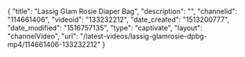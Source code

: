 {
    "title": "Lassig Glam Rosie Diaper Bag",
    "description": "",
    "channelid": "114661406",
    "videoid": "133232212",
    "date_created": "1513200777",
    "date_modified": "1516757135",
    "type": "captivate",
    "layout": "channelVideo",
    "url": "\/latest-videos\/lassig-glamrosie-dpbg-mp4\/114661406-133232212"
}